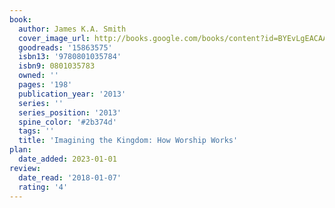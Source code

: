 ```yaml
---
book:
  author: James K.A. Smith
  cover_image_url: http://books.google.com/books/content?id=BYEvLgEACAAJ&printsec=frontcover&img=1&zoom=1&source=gbs_api
  goodreads: '15863575'
  isbn13: '9780801035784'
  isbn9: 0801035783
  owned: ''
  pages: '198'
  publication_year: '2013'
  series: ''
  series_position: '2013'
  spine_color: '#2b374d'
  tags: ''
  title: 'Imagining the Kingdom: How Worship Works'
plan:
  date_added: 2023-01-01
review:
  date_read: '2018-01-07'
  rating: '4'
---
```

